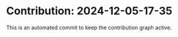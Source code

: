 # Contribution: 2024-12-05-17-35
This is an automated commit to keep the contribution graph active.
